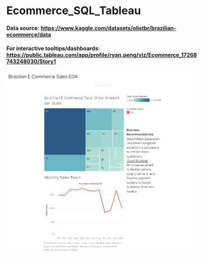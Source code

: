 # Ecommerce_SQL_Tableau
#### Data source: https://www.kaggle.com/datasets/olistbr/brazilian-ecommerce/data
#### For interactive tooltips/dashboards: https://public.tableau.com/app/profile/ryan.peng/viz/Ecommerce_17268743248030/Story1 

![](./dashboard.png?raw=true)

